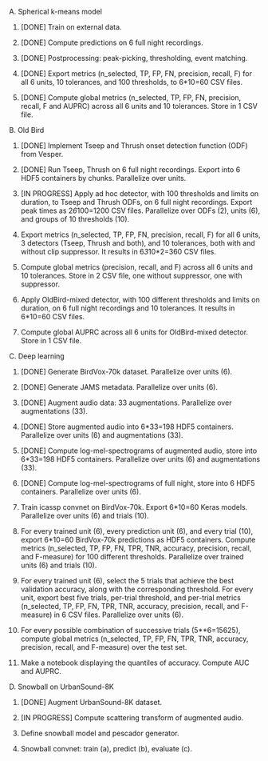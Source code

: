 A. Spherical k-means model
1. [DONE] Train on external data.

2. [DONE] Compute predictions on 6 full night recordings.

3. [DONE] Postprocessing: peak-picking, thresholding, event matching.

4. [DONE] Export metrics (n_selected, TP, FP, FN, precision, recall, F)
for all 6 units, 10 tolerances, and 100 thresholds, to 6*10=60 CSV files.

5. [DONE] Compute global metrics (n_selected, TP, FP, FN, precision, recall, F and AUPRC) across all 6 units and 10 tolerances. Store in 1 CSV file.


B. Old Bird
1. [DONE] Implement Tseep and Thrush onset detection function (ODF) from Vesper.

2. [DONE] Run Tseep, Thrush on 6 full night recordings. Export into 6 HDF5 containers by chunks. Parallelize over units.

3. [IN PROGRESS] Apply ad hoc detector, with 100 thresholds and limits on duration, to Tseep and Thrush ODFs, on 6 full night recordings. Export peak times as 2*6*100=1200 CSV files. Parallelize over ODFs (2), units (6), and groups of 10 thresholds (10).

4. Export metrics (n_selected, TP, FP, FN, precision, recall, F) for all 6
units, 3 detectors (Tseep, Thrush and both), and 10 tolerances, both with and without clip suppressor. It results in 6*3*10*2=360 CSV files.

5. Compute global metrics (precision, recall, and F) across all 6 units and
10 tolerances. Store in 2 CSV file, one without suppressor, one with suppressor.

6. Apply OldBird-mixed detector, with 100 different thresholds and limits
on duration, on 6 full night recordings and 10 tolerances. It results in 6*10=60 CSV files.

7. Compute global AUPRC across all 6 units for OldBird-mixed detector. Store in 1 CSV file.


C. Deep learning
1. [DONE] Generate BirdVox-70k dataset. Parallelize over units (6).

2. [DONE] Generate JAMS metadata. Parallelize over units (6).

3. [DONE] Augment audio data: 33 augmentations. Parallelize over augmentations (33).

4. [DONE] Store augmented audio into 6*33=198 HDF5 containers. Parallelize over units (6) and augmentations (33).

5. [DONE] Compute log-mel-spectrograms of augmented audio, store into 6*33=198 HDF5 containers. Parallelize over units (6) and augmentations (33).

6. [DONE] Compute log-mel-spectrograms of full night, store into 6 HDF5 containers. Parallelize over units (6).

7. Train icassp convnet on BirdVox-70k. Export 6*10=60 Keras models. Parallelize over units (6) and trials (10).

8. For every trained unit (6), every prediction unit (6), and every trial (10), export 6*10=60 BirdVox-70k predictions as HDF5 containers. Compute metrics (n_selected, TP, FP, FN, TPR, TNR, accuracy, precision, recall, and F-measure) for 100 different thresholds. Parallelize over trained units (6) and trials (10).

8. For every trained unit (6), select the 5 trials that achieve the best validation accuracy, along with the corresponding threshold. For every unit, export best five trials, per-trial threshold, and per-trial metrics (n_selected, TP, FP, FN, TPR, TNR, accuracy, precision, recall, and F-measure) in 6 CSV files. Parallelize over units (6).

9. For every possible combination of successive trials (5**6=15625), compute global metrics (n_selected, TP, FP, FN, TPR, TNR, accuracy, precision, recall, and F-measure) over the test set.

10. Make a notebook displaying the quantiles of accuracy. Compute AUC and AUPRC.


D. Snowball on UrbanSound-8K
1. [DONE] Augment UrbanSound-8K dataset.

2. [IN PROGRESS] Compute scattering transform of augmented audio.

3. Define snowball model and pescador generator.

4. Snowball convnet: train (a), predict (b), evaluate (c).